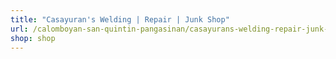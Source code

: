 ```yaml
---
title: "Casayuran's Welding | Repair | Junk Shop"
url: /calomboyan-san-quintin-pangasinan/casayurans-welding-repair-junk-shop/
shop: shop
---
```

